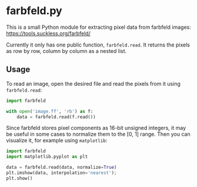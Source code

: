 # farbfeld.py

This is a small Python module for extracting pixel data from
farbfeld images: https://tools.suckless.org/farbfeld/

Currently it only has one public function, `farbfeld.read`.
It returns the pixels as row by row, column by column as
a nested list.

## Usage

To read an image, open the desired file and read the pixels
from it using `farbfeld.read`:

```python
import farbfeld

with open('image.ff', 'rb') as f:
    data = farbfeld.read(f.read())
```

Since farbfeld stores pixel components as 16-bit unsigned
integers, it may be useful in some cases to normalize them
to the [0, 1] range. Then you can visualize it, for example
using `matplotlib`:

```python
import farbfeld
import matplotlib.pyplot as plt

data = farbfeld.read(data, normalize=True)
plt.imshow(data, interpolation='nearest');
plt.show()
```
